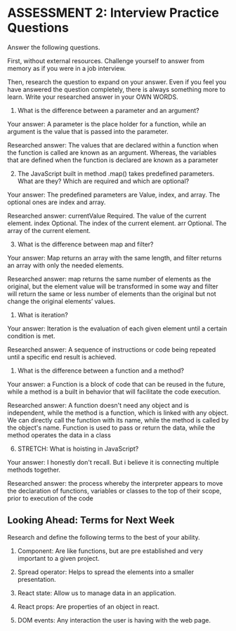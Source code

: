 # ASSESSMENT 2: Interview Practice Questions

Answer the following questions.

First, without external resources. Challenge yourself to answer from memory as if you were in a job interview.

Then, research the question to expand on your answer. Even if you feel you have answered the question completely, there is always something more to learn. Write your researched answer in your OWN WORDS.

1. What is the difference between a parameter and an argument?

Your answer: A parameter is the place holder for a function, while an argument is the value that is passed into the parameter.

Researched answer: The values that are declared within a function when the function is called are known as an argument. Whereas, the variables that are defined when the function is declared are known as a parameter

2. The JavaScript built in method .map() takes predefined parameters. What are they? Which are required and which are optional?

Your answer: The predefined parameters are Value, index, and array. The optional ones are index and array.

Researched answer: currentValue	Required. The value of the current element. index	Optional. The index of the current element. arr	Optional. The array of the current element.

3. What is the difference between map and filter?

Your answer: Map returns an array with the same length, and filter returns an array with only the needed elements.

Researched answer: map returns the same number of elements as the original, but the element value will be transformed in some way and filter will return the same or less number of elements than the original but not change the original elements’ values.

1. What is iteration?

Your answer: Iteration is the evaluation of each given element until a certain condition is met.

Researched answer: A sequence of instructions or code being repeated until a specific end result is achieved. 

1. What is the difference between a function and a method?

Your answer: a Function is a block of code that can be reused in the future, while a method is a built in behavior that will facilitate the code execution.

Researched answer: A function doesn't need any object and is independent, while the method is a function, which is linked with any object. We can directly call the function with its name, while the method is called by the object's name. Function is used to pass or return the data, while the method operates the data in a class

6. STRETCH: What is hoisting in JavaScript?

Your answer: I honestly don't recall. But i believe it is connecting multiple methods together.

Researched answer: the process whereby the interpreter appears to move the declaration of functions, variables or classes to the top of their scope, prior to execution of the code

## Looking Ahead: Terms for Next Week

Research and define the following terms to the best of your ability.

1. Component: Are like functions, but are pre established and very important to a given project.

2. Spread operator: Helps to spread the elements into a smaller presentation.

3. React state: Allow us to manage data in an application.

4. React props: Are properties of an object in react.

5. DOM events: Any interaction the user is having with the web page.
